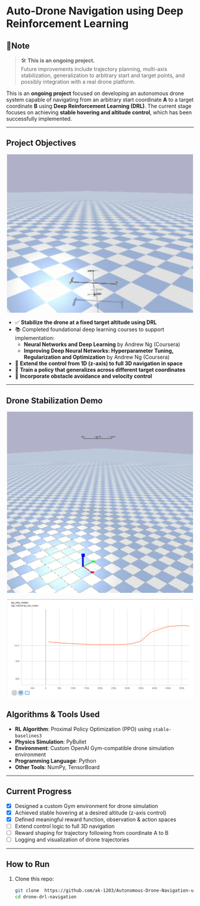 # Auto-Drone Navigation using Deep Reinforcement Learning

## 📌Note

> 🛠️ **This is an ongoing project.**  
> Future improvements include trajectory planning, multi-axis stabilization, generalization to arbitrary start and target points, and possibly integration with a real drone platform.

This is an **ongoing project** focused on developing an autonomous drone system capable of navigating from an arbitrary start coordinate **A** to a target coordinate **B** using **Deep Reinforcement Learning (DRL)**. The current stage focuses on achieving **stable hovering and altitude control**, which has been successfully implemented.

---


## Project Objectives  

<p align="center">
  <img src="gifs_graphs/intro.gif" width="500"/>
</p>  

- ✅ **Stabilize the drone at a fixed target altitude using DRL**
- 📚 Completed foundational deep learning courses to support implementation:
  - **Neural Networks and Deep Learning** by Andrew Ng (Coursera)
  - **Improving Deep Neural Networks: Hyperparameter Tuning, Regularization and Optimization** by Andrew Ng (Coursera)
- 🚧 **Extend the control from 1D (z-axis) to full 3D navigation in space**
- 🚧 **Train a policy that generalizes across different target coordinates**
- 🚧 **Incorporate obstacle avoidance and velocity control**

---
##  Drone Stabilization Demo

<p align="center">
  <img src="gifs_graphs/trained1.gif" width="500"/>
</p>

<p align="center">
  <img src="gifs_graphs/hover-graph.png" width="500" />
</p>

## Algorithms & Tools Used

- **RL Algorithm**: Proximal Policy Optimization (PPO) using `stable-baselines3`
- **Physics Simulation**: PyBullet
- **Environment**: Custom OpenAI Gym-compatible drone simulation environment
- **Programming Language**: Python
- **Other Tools**: NumPy, TensorBoard

---

## Current Progress

- [x] Designed a custom Gym environment for drone simulation  
- [x] Achieved stable hovering at a desired altitude (z-axis control)  
- [x] Defined meaningful reward function, observation & action spaces  
- [ ] Extend control logic to full 3D navigation  
- [ ] Reward shaping for trajectory following from coordinate A to B  
- [ ] Logging and visualization of drone trajectories  

---


## How to Run

1. Clone this repo:
   ```bash
   git clone  https://github.com/ak-1203/Autonomous-Drone-Navigation-using-DRL
   cd drone-drl-navigation

